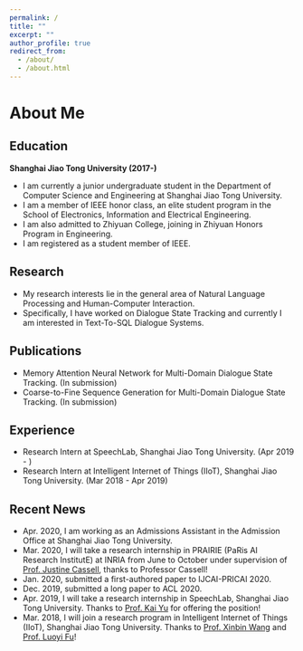 ```yaml
---
permalink: /
title: ""
excerpt: ""
author_profile: true
redirect_from: 
  - /about/
  - /about.html
---
```


# About Me

## Education
**Shanghai Jiao Tong University (2017-)**
+ I am currently a junior undergraduate student in the Department of Computer Science and Engineering at Shanghai Jiao Tong University. 
+ I am a member of IEEE honor class, an elite student program in the School of Electronics, Information and Electrical Engineering.
+ I am also admitted to Zhiyuan College, joining in Zhiyuan Honors Program in Engineering.
+ I am registered as a student member of IEEE.

## Research 
+ My research interests lie in the general area of Natural Language Processing and Human-Computer Interaction.
+ Specifically, I have worked on Dialogue State Tracking and currently I am interested in Text-To-SQL Dialogue Systems.

## Publications
+ Memory Attention Neural Network for Multi-Domain Dialogue State Tracking. (In submission)
+ Coarse-to-Fine Sequence Generation for Multi-Domain Dialogue State Tracking. (In submission)

## Experience
<!-- + Research Intern at PRAIRIE (PaRis AI Research InstitutE), a research institution at INRIA. (June 2020 - Oct 2020) -->
+ Research Intern at SpeechLab, Shanghai Jiao Tong University. (Apr 2019 - )
+ Research Intern at Intelligent Internet of Things (IIoT), Shanghai Jiao Tong University. (Mar 2018 - Apr 2019)

## Recent News
+ Apr. 2020, I am working as an Admissions Assistant in the Admission Office at Shanghai Jiao Tong University.
+ Mar. 2020, I will take a research internship in PRAIRIE (PaRis AI Research InstitutE) at INRIA from June to October under supervision of [Prof. Justine Cassell](http://www.justinecassell.com), thanks to Professor Cassell!
+ Jan. 2020, submitted a first-authored paper to IJCAI-PRICAI 2020.
+ Dec. 2019, submitted a long paper to ACL 2020.
+ Apr. 2019, I will take a research internship in SpeechLab, Shanghai Jiao Tong University. Thanks to [Prof. Kai Yu](https://speechlab.sjtu.edu.cn/members/kai_yu) for offering the position!
+ Mar. 2018, I will join a research program in Intelligent Internet of Things (IIoT), Shanghai Jiao Tong University. Thanks to [Prof. Xinbin Wang](http://www.cs.sjtu.edu.cn/~wang-xb/) and [Prof. Luoyi Fu](http://www.cs.sjtu.edu.cn/~fu-ly/index.html)!
